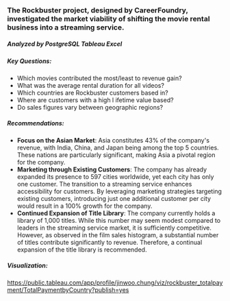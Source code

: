 ### The Rockbuster project, designed by CareerFoundry, investigated the market viability of shifting the movie rental business into a streaming service.  

##### **Analyzed by PostgreSQL Tableau  Excel**

##### **Key Questions:**  
- Which movies contributed the most/least to revenue gain?
- What was the average rental duration for all videos?
-  Which countries are Rockbuster customers based in?
-  Where are customers with a high l ifetime value based?
-  Do sales figures vary between geographic regions?

##### **Recommendations:**  
- **Focus on the Asian Market**: Asia constitutes 43% of the company's revenue, with India, China, and Japan being among the top 5 countries. These nations are particularly significant, making Asia a pivotal region for the company.
- **Marketing through Existing Customers**: The company has already expanded its presence to 597 cities worldwide, yet each city has only one customer. The transition to a streaming service enhances accessibility for customers. By leveraging marketing strategies targeting existing customers, introducing just one additional customer per city would result in a 100% growth for the company.
- **Continued Expansion of Title Library**: The company currently holds a library of 1,000 titles. While this number may seem modest compared to leaders in the streaming service market, it is sufficiently competitive. However, as observed in the film sales histogram, a substantial number of titles contribute significantly to revenue. Therefore, a continual expansion of the title library is recommended.


##### **Visualization:**
https://public.tableau.com/app/profile/jinwoo.chung/viz/rockbuster_totalpayment/TotalPaymentbyCountry?publish=yes 
